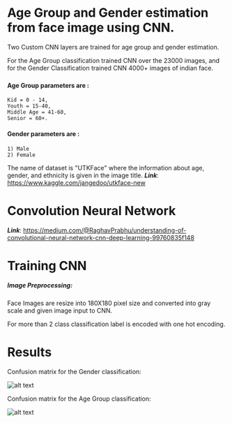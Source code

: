 # Age Group and Gender estimation from face image using CNN.

Two Custom CNN layers are trained for age group and gender estimation.

For the Age Group classification trained CNN over the 23000 images, and for the Gender Classification trained CNN 4000+ images of indian face.

###

#### Age Group parameters are :
```
Kid = 0 - 14,
Youth = 15-40,
Middle Age = 41-60,
Senior = 60+.
```
#### Gender parameters are :
```
1) Male
2) Female
```
The name of dataset is "UTKFace" where the information about age, gender, and ethnicity is given in the image title.
***Link***: https://www.kaggle.com/jangedoo/utkface-new

# Convolution Neural Network

***Link***: https://medium.com/@RaghavPrabhu/understanding-of-convolutional-neural-network-cnn-deep-learning-99760835f148

# Training CNN
##### Image Preprocessing:
Face Images are resize into 180X180 pixel size and converted into gray scale and given image input to CNN.

For more than 2 class classification label is encoded with one hot encoding.

# Results
Confusion matrix for the Gender classification:

![alt text](http://url/to/img.png)

Confusion matrix for the Age Group classification:

![alt text](http://url/to/img.png)
